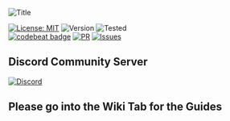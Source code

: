 ![Title](https://github.com/eliteSchwein/mooncord/blob/master/images/github-title.png)

[![License: MIT](https://img.shields.io/badge/License-MIT-blue.svg)](https://opensource.org/licenses/MIT)
![Version](https://img.shields.io/github/package-json/v/eliteschwein/mooncord)
![Tested](https://img.shields.io/badge/rpi%20tested-zero%20%26%204-brightgreen)
<br>
[![codebeat badge](https://codebeat.co/badges/a9c514a4-8736-46e0-90c8-d097345589d1)](https://codebeat.co/projects/github-com-eliteschwein-mooncord-master)
[![PR](https://img.shields.io/github/issues-pr/eliteschwein/mooncord)](https://github.com/eliteSchwein/mooncord/pulls)
[![Issues](https://img.shields.io/github/issues/eliteschwein/mooncord)](https://github.com/eliteSchwein/mooncord/issues)

## Discord Community Server

[![Discord](https://img.shields.io/discord/865168027652456448)](https://discord.gg/TdxUZFZtVa)

## Please go into the Wiki Tab for the Guides
